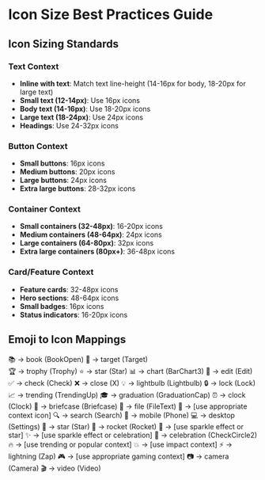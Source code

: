 # Icon Size Best Practices Guide

## Icon Sizing Standards

### Text Context
- **Inline with text**: Match text line-height (14-16px for body, 18-20px for large text)
- **Small text (12-14px)**: Use 16px icons
- **Body text (14-16px)**: Use 18-20px icons  
- **Large text (18-24px)**: Use 24px icons
- **Headings**: Use 24-32px icons

### Button Context  
- **Small buttons**: 16px icons
- **Medium buttons**: 20px icons
- **Large buttons**: 24px icons
- **Extra large buttons**: 28-32px icons

### Container Context
- **Small containers (32-48px)**: 16-20px icons
- **Medium containers (48-64px)**: 24px icons
- **Large containers (64-80px)**: 32px icons
- **Extra large containers (80px+)**: 36-48px icons

### Card/Feature Context
- **Feature cards**: 32-48px icons
- **Hero sections**: 48-64px icons
- **Small badges**: 16px icons
- **Status indicators**: 16-20px icons

## Emoji to Icon Mappings

📚 → book (BookOpen)
🎯 → target (Target)  
🏆 → trophy (Trophy)
⭐ → star (Star)
📊 → chart (BarChart3)
📝 → edit (Edit)
✅ → check (Check)
❌ → close (X)
💡 → lightbulb (Lightbulb)
🔒 → lock (Lock)
📈 → trending (TrendingUp)
🎓 → graduation (GraduationCap)
⏰ → clock (Clock)
💼 → briefcase (Briefcase)
📄 → file (FileText)
🎨 → [use appropriate context icon]
🔍 → search (Search)
📱 → mobile (Phone)
💻 → desktop (Settings)
🌟 → star (Star)
🚀 → rocket (Rocket)
💫 → [use sparkle effect or star]
✨ → [use sparkle effect or celebration]
🎉 → celebration (CheckCircle2)
🔥 → [use trending or popular context]
💥 → [use impact context]
⚡ → lightning (Zap)
🎮 → [use appropriate gaming context]
📷 → camera (Camera)
🎬 → video (Video)
